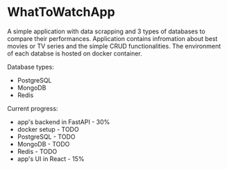 # WhatToWatchApp

A simple application with data scrapping and 3 types of databases to compare their performances.
Application contains infromation about best movies or TV series and the simple CRUD functionalities.
The environment of each databse is hosted on docker container.

Database types:

- PostgreSQL
- MongoDB
- Redis

Current progress:

- app's backend in FastAPI - 30%
- docker setup - TODO
- PostgreSQL - TODO
- MongoDB - TODO
- Redis - TODO
- app's UI in React - 15%
